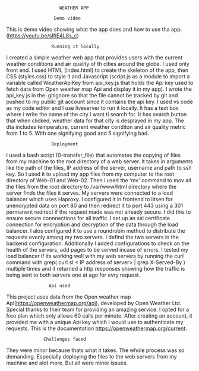                         WEATHER APP

                      Demo video
This is demo video showing what the app does and how to use tha app. (https://youtu.be/slfiE4L8s_c)
                 
                     Running it locally
I created a simple weather web app that provides users with the current weather conditions and air quality of th cities around the globe. I used only front end. I used HTML (index.html) to create the skeleton of the app, then CSS (styles.css) to style it and Javascript (script.js as a module to import a variable called WeatherApiKey from api_key.js that holds the Api key used to fetch data from Open weather map Api and display it in my app). I wrote the api_key.js in the .gitignore so that the file cannot be tracked by git and pushed to my public git account since it contains the api key. I used vs code as my code editor and I use liveserver to run it locally. It has a text box where i write the name of the city i want ti search for. It has search button that when clicked, weather data for that city is desplayed in my app. The dta includes temperature, current weather conditon and air quality metric from 1 to 5. With one signifying good and 5 signifying bad.

                     Deployment
I used a bash script (0-transfer_file) that automates the copying of files from my machine to the root directory of a web server. It takes in arguments like the path of the files, IP address of the server, username and path to ssh key. So I used it to upload my app files from my computer to the root directory of Web-01 and Web-02. Then i used the 'mv' command to mov all the files from the root directory to /var/www/html directory where the server finds the files it serves. My servers were connected to a load balancer which uses Haproxy. I configured it in frontend to litsen for unencrypted data on port 80 and then redirect it to port 443 using a 301 permanent redirect if the request made was not already secure. I did this to ensure secure connnections for all traffic. I set up an ssl certificate connection for encryption and decryption of the data through the load balancer. I alos configured it to use a roundrobin method to distribute the requests evenly among my two servers. I defind the two servers in the backend configuration. Additionally I added configurations to check on the health of the servers, add pages to be served incase of errors. I tested my load balancer if its working well with my web servers by running the curl command with grep( curl sI < IP address of server> | grep X-Served-By ) multiple times and it returned a http responses showing how the traffic is being sent to both servers one at ago for evry request.

                    Api used
This project uses data from the Open weather map Api(https://openweathermap.org/api), developed by Open Weather Ltd. Special thanks to their team for providing an amazing service. I opted for  a free plan which only allows 60 calls per minute. After creating an account, it provided me with a unique Api key which I would use to authenticate my requests. This is the documentation https://openweathermap.org/current. 

                  Challenges faced
They were minor because thats what it takes. The whole process was so demanding. Especially deploying the files to the web servers from my machine and alot more. But all were minor issues.

                 



